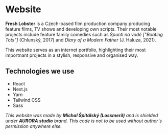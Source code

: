# Website
**Fresh Lobster** is a Czech-based film production company producing feature films, TV shows and developing own scripts. Their most notable projects include feature family comedies such as *Špunti na vodě ["Boating Tots"]* (Chlunský, 2017) and *Diary of a Modern Father* (J. Haluza, 2021).

This website serves as an internet portfolio, highlighting their most importnant projects in a stylish, responsive and organised way.

## Technologies we use
- React
- Next.js
- Yarn
- Tailwind CSS
- Sass

*This website was made by **Michal Špitálský (Lossmeril)** and is shielded under **AURORA studio** brand. This code is not to be used without author's permission anywhere else.*